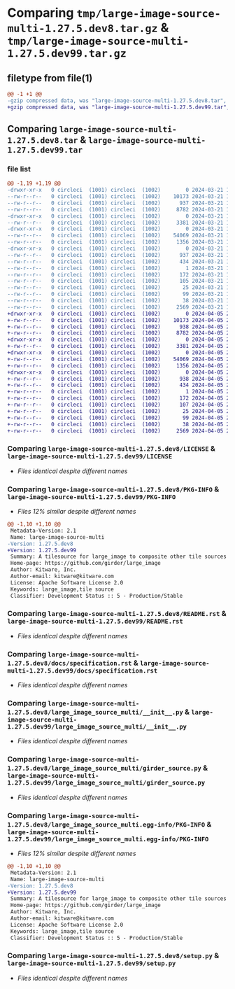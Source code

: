 # Comparing `tmp/large-image-source-multi-1.27.5.dev8.tar.gz` & `tmp/large-image-source-multi-1.27.5.dev99.tar.gz`

## filetype from file(1)

```diff
@@ -1 +1 @@
-gzip compressed data, was "large-image-source-multi-1.27.5.dev8.tar", last modified: Thu Mar 21 13:11:13 2024, max compression
+gzip compressed data, was "large-image-source-multi-1.27.5.dev99.tar", last modified: Fri Apr  5 20:18:43 2024, max compression
```

## Comparing `large-image-source-multi-1.27.5.dev8.tar` & `large-image-source-multi-1.27.5.dev99.tar`

### file list

```diff
@@ -1,19 +1,19 @@
-drwxr-xr-x   0 circleci  (1001) circleci  (1002)        0 2024-03-21 13:11:13.852408 large-image-source-multi-1.27.5.dev8/
--rw-r--r--   0 circleci  (1001) circleci  (1002)    10173 2024-03-21 13:11:13.000000 large-image-source-multi-1.27.5.dev8/LICENSE
--rw-r--r--   0 circleci  (1001) circleci  (1002)      937 2024-03-21 13:11:13.852408 large-image-source-multi-1.27.5.dev8/PKG-INFO
--rw-r--r--   0 circleci  (1001) circleci  (1002)     8782 2024-03-21 13:11:13.000000 large-image-source-multi-1.27.5.dev8/README.rst
-drwxr-xr-x   0 circleci  (1001) circleci  (1002)        0 2024-03-21 13:11:13.852408 large-image-source-multi-1.27.5.dev8/docs/
--rw-r--r--   0 circleci  (1001) circleci  (1002)     3381 2024-03-21 13:08:10.000000 large-image-source-multi-1.27.5.dev8/docs/specification.rst
-drwxr-xr-x   0 circleci  (1001) circleci  (1002)        0 2024-03-21 13:11:13.852408 large-image-source-multi-1.27.5.dev8/large_image_source_multi/
--rw-r--r--   0 circleci  (1001) circleci  (1002)    54069 2024-03-21 13:08:10.000000 large-image-source-multi-1.27.5.dev8/large_image_source_multi/__init__.py
--rw-r--r--   0 circleci  (1001) circleci  (1002)     1356 2024-03-21 13:08:10.000000 large-image-source-multi-1.27.5.dev8/large_image_source_multi/girder_source.py
-drwxr-xr-x   0 circleci  (1001) circleci  (1002)        0 2024-03-21 13:11:13.852408 large-image-source-multi-1.27.5.dev8/large_image_source_multi.egg-info/
--rw-r--r--   0 circleci  (1001) circleci  (1002)      937 2024-03-21 13:11:13.000000 large-image-source-multi-1.27.5.dev8/large_image_source_multi.egg-info/PKG-INFO
--rw-r--r--   0 circleci  (1001) circleci  (1002)      434 2024-03-21 13:11:13.000000 large-image-source-multi-1.27.5.dev8/large_image_source_multi.egg-info/SOURCES.txt
--rw-r--r--   0 circleci  (1001) circleci  (1002)        1 2024-03-21 13:11:13.000000 large-image-source-multi-1.27.5.dev8/large_image_source_multi.egg-info/dependency_links.txt
--rw-r--r--   0 circleci  (1001) circleci  (1002)      172 2024-03-21 13:11:13.000000 large-image-source-multi-1.27.5.dev8/large_image_source_multi.egg-info/entry_points.txt
--rw-r--r--   0 circleci  (1001) circleci  (1002)      105 2024-03-21 13:11:13.000000 large-image-source-multi-1.27.5.dev8/large_image_source_multi.egg-info/requires.txt
--rw-r--r--   0 circleci  (1001) circleci  (1002)       25 2024-03-21 13:11:13.000000 large-image-source-multi-1.27.5.dev8/large_image_source_multi.egg-info/top_level.txt
--rw-r--r--   0 circleci  (1001) circleci  (1002)       99 2024-03-21 13:08:10.000000 large-image-source-multi-1.27.5.dev8/pyproject.toml
--rw-r--r--   0 circleci  (1001) circleci  (1002)       38 2024-03-21 13:11:13.852408 large-image-source-multi-1.27.5.dev8/setup.cfg
--rw-r--r--   0 circleci  (1001) circleci  (1002)     2569 2024-03-21 13:08:10.000000 large-image-source-multi-1.27.5.dev8/setup.py
+drwxr-xr-x   0 circleci  (1001) circleci  (1002)        0 2024-04-05 20:18:43.054509 large-image-source-multi-1.27.5.dev99/
+-rw-r--r--   0 circleci  (1001) circleci  (1002)    10173 2024-04-05 20:18:42.000000 large-image-source-multi-1.27.5.dev99/LICENSE
+-rw-r--r--   0 circleci  (1001) circleci  (1002)      938 2024-04-05 20:18:43.054509 large-image-source-multi-1.27.5.dev99/PKG-INFO
+-rw-r--r--   0 circleci  (1001) circleci  (1002)     8782 2024-04-05 20:18:42.000000 large-image-source-multi-1.27.5.dev99/README.rst
+drwxr-xr-x   0 circleci  (1001) circleci  (1002)        0 2024-04-05 20:18:43.054509 large-image-source-multi-1.27.5.dev99/docs/
+-rw-r--r--   0 circleci  (1001) circleci  (1002)     3381 2024-04-05 20:15:35.000000 large-image-source-multi-1.27.5.dev99/docs/specification.rst
+drwxr-xr-x   0 circleci  (1001) circleci  (1002)        0 2024-04-05 20:18:43.054509 large-image-source-multi-1.27.5.dev99/large_image_source_multi/
+-rw-r--r--   0 circleci  (1001) circleci  (1002)    54069 2024-04-05 20:15:35.000000 large-image-source-multi-1.27.5.dev99/large_image_source_multi/__init__.py
+-rw-r--r--   0 circleci  (1001) circleci  (1002)     1356 2024-04-05 20:15:35.000000 large-image-source-multi-1.27.5.dev99/large_image_source_multi/girder_source.py
+drwxr-xr-x   0 circleci  (1001) circleci  (1002)        0 2024-04-05 20:18:43.054509 large-image-source-multi-1.27.5.dev99/large_image_source_multi.egg-info/
+-rw-r--r--   0 circleci  (1001) circleci  (1002)      938 2024-04-05 20:18:42.000000 large-image-source-multi-1.27.5.dev99/large_image_source_multi.egg-info/PKG-INFO
+-rw-r--r--   0 circleci  (1001) circleci  (1002)      434 2024-04-05 20:18:43.000000 large-image-source-multi-1.27.5.dev99/large_image_source_multi.egg-info/SOURCES.txt
+-rw-r--r--   0 circleci  (1001) circleci  (1002)        1 2024-04-05 20:18:42.000000 large-image-source-multi-1.27.5.dev99/large_image_source_multi.egg-info/dependency_links.txt
+-rw-r--r--   0 circleci  (1001) circleci  (1002)      172 2024-04-05 20:18:42.000000 large-image-source-multi-1.27.5.dev99/large_image_source_multi.egg-info/entry_points.txt
+-rw-r--r--   0 circleci  (1001) circleci  (1002)      107 2024-04-05 20:18:42.000000 large-image-source-multi-1.27.5.dev99/large_image_source_multi.egg-info/requires.txt
+-rw-r--r--   0 circleci  (1001) circleci  (1002)       25 2024-04-05 20:18:42.000000 large-image-source-multi-1.27.5.dev99/large_image_source_multi.egg-info/top_level.txt
+-rw-r--r--   0 circleci  (1001) circleci  (1002)       99 2024-04-05 20:15:35.000000 large-image-source-multi-1.27.5.dev99/pyproject.toml
+-rw-r--r--   0 circleci  (1001) circleci  (1002)       38 2024-04-05 20:18:43.054509 large-image-source-multi-1.27.5.dev99/setup.cfg
+-rw-r--r--   0 circleci  (1001) circleci  (1002)     2569 2024-04-05 20:15:35.000000 large-image-source-multi-1.27.5.dev99/setup.py
```

### Comparing `large-image-source-multi-1.27.5.dev8/LICENSE` & `large-image-source-multi-1.27.5.dev99/LICENSE`

 * *Files identical despite different names*

### Comparing `large-image-source-multi-1.27.5.dev8/PKG-INFO` & `large-image-source-multi-1.27.5.dev99/PKG-INFO`

 * *Files 12% similar despite different names*

```diff
@@ -1,10 +1,10 @@
 Metadata-Version: 2.1
 Name: large-image-source-multi
-Version: 1.27.5.dev8
+Version: 1.27.5.dev99
 Summary: A tilesource for large_image to composite other tile sources
 Home-page: https://github.com/girder/large_image
 Author: Kitware, Inc.
 Author-email: kitware@kitware.com
 License: Apache Software License 2.0
 Keywords: large_image,tile source
 Classifier: Development Status :: 5 - Production/Stable
```

### Comparing `large-image-source-multi-1.27.5.dev8/README.rst` & `large-image-source-multi-1.27.5.dev99/README.rst`

 * *Files identical despite different names*

### Comparing `large-image-source-multi-1.27.5.dev8/docs/specification.rst` & `large-image-source-multi-1.27.5.dev99/docs/specification.rst`

 * *Files identical despite different names*

### Comparing `large-image-source-multi-1.27.5.dev8/large_image_source_multi/__init__.py` & `large-image-source-multi-1.27.5.dev99/large_image_source_multi/__init__.py`

 * *Files identical despite different names*

### Comparing `large-image-source-multi-1.27.5.dev8/large_image_source_multi/girder_source.py` & `large-image-source-multi-1.27.5.dev99/large_image_source_multi/girder_source.py`

 * *Files identical despite different names*

### Comparing `large-image-source-multi-1.27.5.dev8/large_image_source_multi.egg-info/PKG-INFO` & `large-image-source-multi-1.27.5.dev99/large_image_source_multi.egg-info/PKG-INFO`

 * *Files 12% similar despite different names*

```diff
@@ -1,10 +1,10 @@
 Metadata-Version: 2.1
 Name: large-image-source-multi
-Version: 1.27.5.dev8
+Version: 1.27.5.dev99
 Summary: A tilesource for large_image to composite other tile sources
 Home-page: https://github.com/girder/large_image
 Author: Kitware, Inc.
 Author-email: kitware@kitware.com
 License: Apache Software License 2.0
 Keywords: large_image,tile source
 Classifier: Development Status :: 5 - Production/Stable
```

### Comparing `large-image-source-multi-1.27.5.dev8/setup.py` & `large-image-source-multi-1.27.5.dev99/setup.py`

 * *Files identical despite different names*

